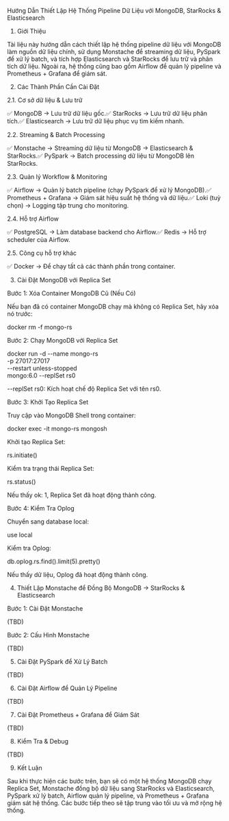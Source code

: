 Hướng Dẫn Thiết Lập Hệ Thống Pipeline Dữ Liệu với MongoDB, StarRocks & Elasticsearch

1. Giới Thiệu

Tài liệu này hướng dẫn cách thiết lập hệ thống pipeline dữ liệu với MongoDB làm nguồn dữ liệu chính, sử dụng Monstache để streaming dữ liệu, PySpark để xử lý batch, và tích hợp Elasticsearch và StarRocks để lưu trữ và phân tích dữ liệu. Ngoài ra, hệ thống cũng bao gồm Airflow để quản lý pipeline và Prometheus + Grafana để giám sát.

2. Các Thành Phần Cần Cài Đặt

2.1. Cơ sở dữ liệu & Lưu trữ

✅ MongoDB → Lưu trữ dữ liệu gốc.✅ StarRocks → Lưu trữ dữ liệu phân tích.✅ Elasticsearch → Lưu trữ dữ liệu phục vụ tìm kiếm nhanh.

2.2. Streaming & Batch Processing

✅ Monstache → Streaming dữ liệu từ MongoDB → Elasticsearch & StarRocks.✅ PySpark → Batch processing dữ liệu từ MongoDB lên StarRocks.

2.3. Quản lý Workflow & Monitoring

✅ Airflow → Quản lý batch pipeline (chạy PySpark để xử lý MongoDB).✅ Prometheus + Grafana → Giám sát hiệu suất hệ thống và dữ liệu.✅ Loki (tuỳ chọn) → Logging tập trung cho monitoring.

2.4. Hỗ trợ Airflow

✅ PostgreSQL → Làm database backend cho Airflow.✅ Redis → Hỗ trợ scheduler của Airflow.

2.5. Công cụ hỗ trợ khác

✅ Docker → Để chạy tất cả các thành phần trong container.

3. Cài Đặt MongoDB với Replica Set

Bước 1: Xóa Container MongoDB Cũ (Nếu Có)

Nếu bạn đã có container MongoDB chạy mà không có Replica Set, hãy xóa nó trước:

docker rm -f mongo-rs

Bước 2: Chạy MongoDB với Replica Set

docker run -d --name mongo-rs \
  -p 27017:27017 \
  --restart unless-stopped \
  mongo:6.0 --replSet rs0

--replSet rs0: Kích hoạt chế độ Replica Set với tên rs0.

Bước 3: Khởi Tạo Replica Set

Truy cập vào MongoDB Shell trong container:

docker exec -it mongo-rs mongosh

Khởi tạo Replica Set:

rs.initiate()

Kiểm tra trạng thái Replica Set:

rs.status()

Nếu thấy ok: 1, Replica Set đã hoạt động thành công.

Bước 4: Kiểm Tra Oplog

Chuyển sang database local:

use local

Kiểm tra Oplog:

db.oplog.rs.find().limit(5).pretty()

Nếu thấy dữ liệu, Oplog đã hoạt động thành công.

4. Thiết Lập Monstache để Đồng Bộ MongoDB → StarRocks & Elasticsearch

Bước 1: Cài Đặt Monstache

(TBD)

Bước 2: Cấu Hình Monstache

(TBD)

5. Cài Đặt PySpark để Xử Lý Batch

(TBD)

6. Cài Đặt Airflow để Quản Lý Pipeline

(TBD)

7. Cài Đặt Prometheus + Grafana để Giám Sát

(TBD)

8. Kiểm Tra & Debug

(TBD)

9. Kết Luận

Sau khi thực hiện các bước trên, bạn sẽ có một hệ thống MongoDB chạy Replica Set, Monstache đồng bộ dữ liệu sang StarRocks và Elasticsearch, PySpark xử lý batch, Airflow quản lý pipeline, và Prometheus + Grafana giám sát hệ thống. Các bước tiếp theo sẽ tập trung vào tối ưu và mở rộng hệ thống.

